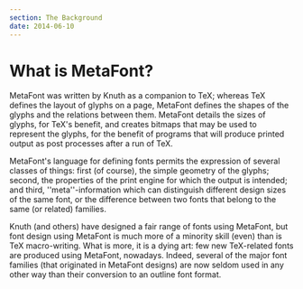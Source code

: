 ```yaml
---
section: The Background
date: 2014-06-10
---
```

# What is MetaFont?

MetaFont was written by Knuth as a companion to TeX; whereas TeX
defines the layout of glyphs on a page, MetaFont defines the shapes of
the glyphs and the relations between them.  MetaFont details the sizes of
glyphs, for TeX's benefit, and creates bitmaps that may be used to
represent the glyphs, for the benefit of programs that will produce
printed output as post processes after a run of TeX.

MetaFont's language for defining fonts permits the expression of several
classes of things: first (of course), the simple geometry of the
glyphs; second, the properties of the print engine for which the
output is intended; and third, ''meta''-information which can
distinguish different design sizes of the same font, or the difference
between two fonts that belong to the same (or related) families.

Knuth (and others) have designed a fair range of fonts using MetaFont,
but font design using MetaFont is much more of a minority skill (even) than is
TeX macro-writing.
What is more, it is a dying art: few new TeX-related fonts are
produced using MetaFont, nowadays.  Indeed, several of the major font
families (that originated in MetaFont designs) are now seldom used in any
other way than their conversion to an outline font format.

